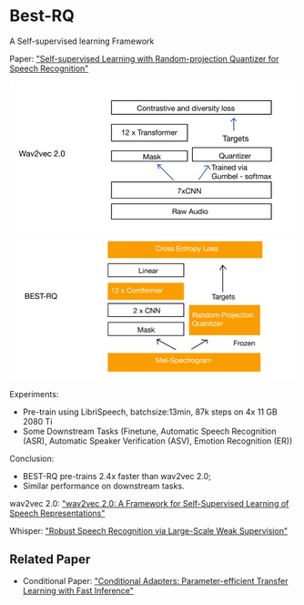 # Best-RQ

A Self-supervised learning Framework

Paper: ["Self-supervised Learning with Random-projection Quantizer for Speech Recognition"](https://proceedings.mlr.press/v162/chiu22a/chiu22a.pdf)

![img.png](Wav2vec2.0.png)
![img_1.png](Best-RQ.png)

Experiments: 
- Pre-train using LibriSpeech, batchsize:13min, 87k steps on 4x 11 GB 2080 Ti
- Some Downstream Tasks (Finetune, Automatic Speech Recognition (ASR), Automatic Speaker Verification (ASV), Emotion Recognition (ER))

Conclusion: 
- BEST-RQ pre-trains 2.4x faster than wav2vec 2.0;
- Similar performance on downstream tasks.

wav2vec 2.0: ["wav2vec 2.0: A Framework for Self-Supervised Learning of Speech Representations"](https://arxiv.org/pdf/2006.11477.pdf)

Whisper: ["Robust Speech Recognition via Large-Scale Weak Supervision"](https://proceedings.mlr.press/v202/radford23a/radford23a.pdf)

## Related Paper
- Conditional Paper: ["Conditional Adapters: Parameter-efficient Transfer Learning with Fast Inference"](https://proceedings.neurips.cc/paper_files/paper/2023/file/19d7204af519eae9993f7f72377a0ec0-Paper-Conference.pdf) 